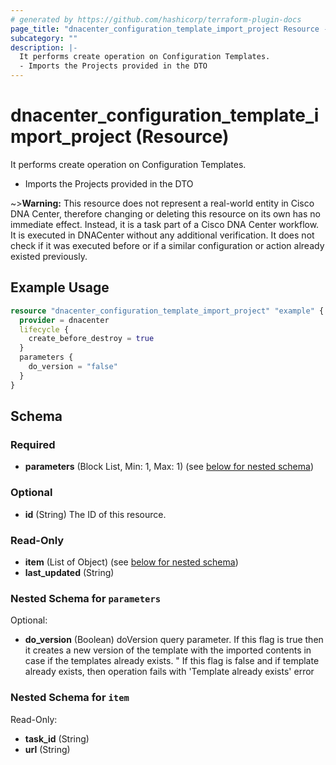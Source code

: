 ```yaml
---
# generated by https://github.com/hashicorp/terraform-plugin-docs
page_title: "dnacenter_configuration_template_import_project Resource - terraform-provider-dnacenter"
subcategory: ""
description: |-
  It performs create operation on Configuration Templates.
  - Imports the Projects provided in the DTO
---
```


# dnacenter_configuration_template_import_project (Resource)

It performs create operation on Configuration Templates.
- Imports the Projects provided in the DTO


~>**Warning:**
This resource does not represent a real-world entity in Cisco DNA Center, therefore changing or deleting this resource on its own has no immediate effect.
Instead, it is a task part of a Cisco DNA Center workflow. It is executed in DNACenter without any additional verification. It does not check if it was executed before or if a similar configuration or action already existed previously.


## Example Usage

```terraform
resource "dnacenter_configuration_template_import_project" "example" {
  provider = dnacenter
  lifecycle {
    create_before_destroy = true
  }
  parameters {
    do_version = "false"
  }
}
```

<!-- schema generated by tfplugindocs -->
## Schema

### Required

- **parameters** (Block List, Min: 1, Max: 1) (see [below for nested schema](#nestedblock--parameters))

### Optional

- **id** (String) The ID of this resource.

### Read-Only

- **item** (List of Object) (see [below for nested schema](#nestedatt--item))
- **last_updated** (String)

<a id="nestedblock--parameters"></a>
### Nested Schema for `parameters`

Optional:

- **do_version** (Boolean) doVersion query parameter. If this flag is true then it creates a new version of the template with the imported contents in case if the templates already exists. " If this flag is false and if template already exists, then operation fails with 'Template already exists' error


<a id="nestedatt--item"></a>
### Nested Schema for `item`

Read-Only:

- **task_id** (String)
- **url** (String)


